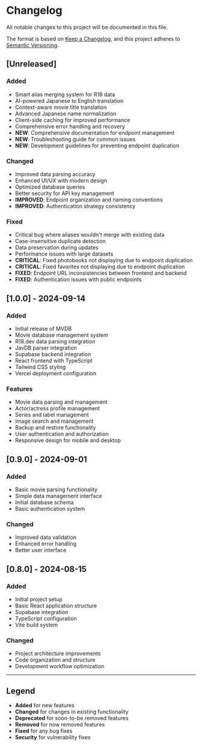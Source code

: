 # Changelog

All notable changes to this project will be documented in this file.

The format is based on [Keep a Changelog](https://keepachangelog.com/en/1.0.0/),
and this project adheres to [Semantic Versioning](https://semver.org/spec/v2.0.0.html).

## [Unreleased]

### Added
- Smart alias merging system for R18 data
- AI-powered Japanese to English translation
- Context-aware movie title translation
- Advanced Japanese name normalization
- Client-side caching for improved performance
- Comprehensive error handling and recovery
- **NEW**: Comprehensive documentation for endpoint management
- **NEW**: Troubleshooting guide for common issues
- **NEW**: Development guidelines for preventing endpoint duplication

### Changed
- Improved data parsing accuracy
- Enhanced UI/UX with modern design
- Optimized database queries
- Better security for API key management
- **IMPROVED**: Endpoint organization and naming conventions
- **IMPROVED**: Authentication strategy consistency

### Fixed
- Critical bug where aliases wouldn't merge with existing data
- Case-insensitive duplicate detection
- Data preservation during updates
- Performance issues with large datasets
- **CRITICAL**: Fixed photobooks not displaying due to endpoint duplication
- **CRITICAL**: Fixed favorites not displaying due to endpoint duplication
- **FIXED**: Endpoint URL inconsistencies between frontend and backend
- **FIXED**: Authentication issues with public endpoints

## [1.0.0] - 2024-09-14

### Added
- Initial release of MVDB
- Movie database management system
- R18.dev data parsing integration
- JavDB parser integration
- Supabase backend integration
- React frontend with TypeScript
- Tailwind CSS styling
- Vercel deployment configuration

### Features
- Movie data parsing and management
- Actor/actress profile management
- Series and label management
- Image search and management
- Backup and restore functionality
- User authentication and authorization
- Responsive design for mobile and desktop

## [0.9.0] - 2024-09-01

### Added
- Basic movie parsing functionality
- Simple data management interface
- Initial database schema
- Basic authentication system

### Changed
- Improved data validation
- Enhanced error handling
- Better user interface

## [0.8.0] - 2024-08-15

### Added
- Initial project setup
- Basic React application structure
- Supabase integration
- TypeScript configuration
- Vite build system

### Changed
- Project architecture improvements
- Code organization and structure
- Development workflow optimization

---

## Legend

- **Added** for new features
- **Changed** for changes in existing functionality
- **Deprecated** for soon-to-be removed features
- **Removed** for now removed features
- **Fixed** for any bug fixes
- **Security** for vulnerability fixes
